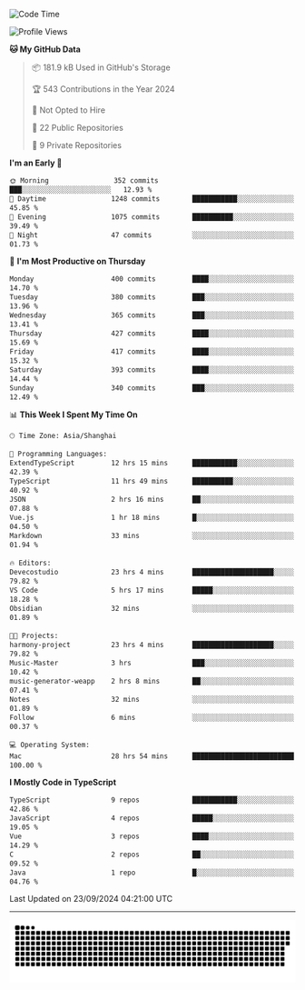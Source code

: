 <!--
<picture>
  <source
    srcset="https://github-readme-stats.vercel.app/api?username=kevinxft&show_icons=true&theme=dark"
    media="(prefers-color-scheme: dark)"
  />
  <source
    srcset="https://github-readme-stats.vercel.app/api?username=kevinxft&show_icons=true"
    media="(prefers-color-scheme: light), (prefers-color-scheme: no-preference)"
  />
  <img src="https://github-readme-stats.vercel.app/api?username=kevinxft&show_icons=true" />
</picture>
-->

<!--START_SECTION:waka-->
![Code Time](http://img.shields.io/badge/Code%20Time-2%2C586%20hrs%2037%20mins-blue)

![Profile Views](http://img.shields.io/badge/Profile%20Views-0-blue)

**🐱 My GitHub Data** 

> 📦 181.9 kB Used in GitHub's Storage 
 > 
> 🏆 543 Contributions in the Year 2024
 > 
> 🚫 Not Opted to Hire
 > 
> 📜 22 Public Repositories 
 > 
> 🔑 9 Private Repositories 
 > 
**I'm an Early 🐤** 

```text
🌞 Morning                352 commits         ███░░░░░░░░░░░░░░░░░░░░░░   12.93 % 
🌆 Daytime                1248 commits        ███████████░░░░░░░░░░░░░░   45.85 % 
🌃 Evening                1075 commits        ██████████░░░░░░░░░░░░░░░   39.49 % 
🌙 Night                  47 commits          ░░░░░░░░░░░░░░░░░░░░░░░░░   01.73 % 
```
📅 **I'm Most Productive on Thursday** 

```text
Monday                   400 commits         ████░░░░░░░░░░░░░░░░░░░░░   14.70 % 
Tuesday                  380 commits         ███░░░░░░░░░░░░░░░░░░░░░░   13.96 % 
Wednesday                365 commits         ███░░░░░░░░░░░░░░░░░░░░░░   13.41 % 
Thursday                 427 commits         ████░░░░░░░░░░░░░░░░░░░░░   15.69 % 
Friday                   417 commits         ████░░░░░░░░░░░░░░░░░░░░░   15.32 % 
Saturday                 393 commits         ████░░░░░░░░░░░░░░░░░░░░░   14.44 % 
Sunday                   340 commits         ███░░░░░░░░░░░░░░░░░░░░░░   12.49 % 
```


📊 **This Week I Spent My Time On** 

```text
🕑︎ Time Zone: Asia/Shanghai

💬 Programming Languages: 
ExtendTypeScript         12 hrs 15 mins      ███████████░░░░░░░░░░░░░░   42.39 % 
TypeScript               11 hrs 49 mins      ██████████░░░░░░░░░░░░░░░   40.92 % 
JSON                     2 hrs 16 mins       ██░░░░░░░░░░░░░░░░░░░░░░░   07.88 % 
Vue.js                   1 hr 18 mins        █░░░░░░░░░░░░░░░░░░░░░░░░   04.50 % 
Markdown                 33 mins             ░░░░░░░░░░░░░░░░░░░░░░░░░   01.94 % 

🔥 Editors: 
Devecostudio             23 hrs 4 mins       ████████████████████░░░░░   79.82 % 
VS Code                  5 hrs 17 mins       █████░░░░░░░░░░░░░░░░░░░░   18.28 % 
Obsidian                 32 mins             ░░░░░░░░░░░░░░░░░░░░░░░░░   01.89 % 

🐱‍💻 Projects: 
harmony-project          23 hrs 4 mins       ████████████████████░░░░░   79.82 % 
Music-Master             3 hrs               ███░░░░░░░░░░░░░░░░░░░░░░   10.42 % 
music-generator-weapp    2 hrs 8 mins        ██░░░░░░░░░░░░░░░░░░░░░░░   07.41 % 
Notes                    32 mins             ░░░░░░░░░░░░░░░░░░░░░░░░░   01.89 % 
Follow                   6 mins              ░░░░░░░░░░░░░░░░░░░░░░░░░   00.37 % 

💻 Operating System: 
Mac                      28 hrs 54 mins      █████████████████████████   100.00 % 
```

**I Mostly Code in TypeScript** 

```text
TypeScript               9 repos             ███████████░░░░░░░░░░░░░░   42.86 % 
JavaScript               4 repos             █████░░░░░░░░░░░░░░░░░░░░   19.05 % 
Vue                      3 repos             ████░░░░░░░░░░░░░░░░░░░░░   14.29 % 
C                        2 repos             ██░░░░░░░░░░░░░░░░░░░░░░░   09.52 % 
Java                     1 repo              █░░░░░░░░░░░░░░░░░░░░░░░░   04.76 % 
```




 Last Updated on 23/09/2024 04:21:00 UTC
<!--END_SECTION:waka-->

---

<picture>
  <source media="(prefers-color-scheme: dark)" srcset="https://raw.githubusercontent.com/kevinxft/kevinxft/output/github-contribution-grid-snake-dark.svg">
  <source media="(prefers-color-scheme: light)" srcset="https://raw.githubusercontent.com/kevinxft/kevinxft/output/github-contribution-grid-snake.svg">
  <img alt="github contribution grid snake animation" src="https://raw.githubusercontent.com/kevinxft/kevinxft/output/github-contribution-grid-snake.svg">
</picture>